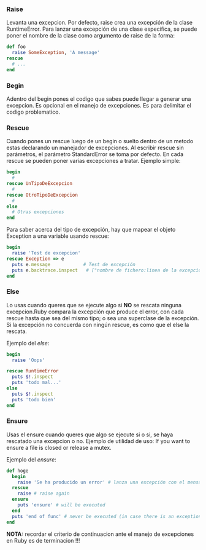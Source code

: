 ### Raise
Levanta una excepcion. Por defecto, raise crea una excepción de la clase RuntimeError. Para lanzar una excepción de una clase específica, se puede poner el nombre de la clase como argumento de raise de la forma:
```ruby
def foo
  raise SomeException, 'A message'
rescue
  # ...
end
```

### Begin
Adentro del begin pones el codigo que sabes puede llegar a generar una excepcion. Es opcional en el manejo de excepciones. Es para delimitar el codigo problematico.

### Rescue
Cuando pones un rescue luego de un begin o suelto dentro de un metodo estas declarando un manejador de excepciones.
Al escribir rescue sin parámetros, el parámetro StandardError se toma por defecto. En cada rescue se pueden poner varias excepciones a tratar. Ejemplo simple:
```ruby
begin
  #
rescue UnTipoDeExcepcion
  #
rescue OtroTipoDeExcepcion
  #
else
  # Otras excepciones
end
```

Para saber acerca del tipo de excepción, hay que mapear el objeto Exception a una variable usando rescue:
```ruby
begin
  raise 'Test de excepcion'
rescue Exception => e
  puts e.message            # Test de excepción
  puts e.backtrace.inspect   # ["nombre de fichero:linea de la excepción"]
end
```


### Else
Lo usas cuando queres que se ejecute algo si **NO** se rescata ninguna excepcion.Ruby compara la excepción que produce el error, con cada rescue hasta que sea del mismo tipo; o sea una superclase de la excepción. Si la excepción no concuerda con ningún rescue, es como que el else la rescata.

Ejemplo del *else*:
```ruby
begin
  raise 'Oops'

rescue RuntimeError
  puts $!.inspect
  puts 'todo mal...'
else
  puts $!.inspect
  puts 'todo bien'
end
```

### Ensure
Usas el ensure cuando queres que algo se ejecute si o si, se haya rescatado una excepcion o no. Ejemplo de utilidad de uso: If you want to ensure a file is closed or release a mutex.

Ejemplo del *ensure*:
```ruby
def hoge
  begin
    raise 'Se ha producido un error' # lanza una excepción con el mensaje entre ''
  rescue  
    raise # raise again
  ensure  
    puts 'ensure' # will be executed
  end  
  puts 'end of func' # never be executed (in case there is an exception)
end  
```


**NOTA:** recordar el criterio de continuacion ante el manejo de excepciones en Ruby es de terminacion !!!
